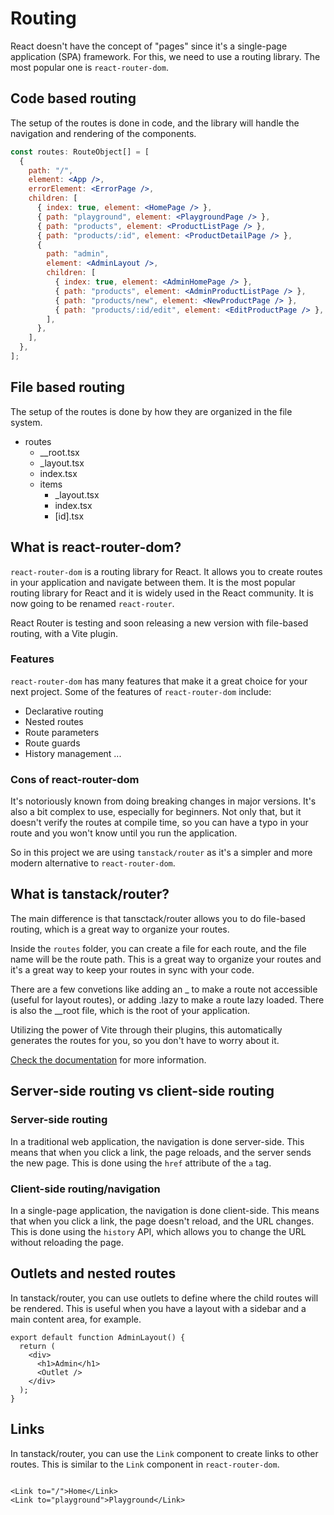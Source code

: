 # Routing

React doesn't have the concept of "pages" since it's a single-page application (SPA) framework. For this, we need to use a routing library. The most popular one is `react-router-dom`.

## Code based routing

The setup of the routes is done in code, and the library will handle the navigation and rendering of the components.

```jsx
const routes: RouteObject[] = [
  {
    path: "/",
    element: <App />,
    errorElement: <ErrorPage />,
    children: [
      { index: true, element: <HomePage /> },
      { path: "playground", element: <PlaygroundPage /> },
      { path: "products", element: <ProductListPage /> },
      { path: "products/:id", element: <ProductDetailPage /> },
      {
        path: "admin",
        element: <AdminLayout />,
        children: [
          { index: true, element: <AdminHomePage /> },
          { path: "products", element: <AdminProductListPage /> },
          { path: "products/new", element: <NewProductPage /> },
          { path: "products/:id/edit", element: <EditProductPage /> },
        ],
      },
    ],
  },
];
 ```

## File based routing

The setup of the routes is done by how they are organized in the file system.

- routes
    - __root.tsx
    - _layout.tsx
    - index.tsx
    - items
        - _layout.tsx
        - index.tsx
        - [id].tsx


## What is react-router-dom?

`react-router-dom` is a routing library for React. It allows you to create routes in your application and navigate between them. It is the most popular routing library for React and it is widely used in the React community. It is now going to be renamed `react-router`.

React Router is testing and soon releasing a new version with file-based routing, with a Vite plugin.

### Features

`react-router-dom` has many features that make it a great choice for your next project. Some of the features of `react-router-dom` include:

- Declarative routing
- Nested routes
- Route parameters
- Route guards
- History management
...

### Cons of react-router-dom

It's notoriously known from doing breaking changes in major versions. It's also a bit complex to use, especially for beginners. Not only that, but it doesn't verify the routes at compile time, so you can have a typo in your route and you won't know until you run the application.

So in this project we are using `tanstack/router` as it's a simpler and more modern alternative to `react-router-dom`.

## What is tanstack/router?

The main difference is that tansctack/router allows you to do file-based routing, which is a great way to organize your routes.

Inside the `routes` folder, you can create a file for each route, and the file name will be the route path. This is a great way to organize your routes and it's a great way to keep your routes in sync with your code.

There are a few convetions like adding an _ to make a route not accessible (useful for layout routes), or adding .lazy to make a route lazy loaded. There is also the __root file, which is the root of your application.

Utilizing the power of Vite through their plugins, this automatically generates the routes for you, so you don't have to worry about it.

[Check the documentation](https://tanstack.com/router/latest/docs/framework/react/comparison) for more information.

## Server-side routing vs client-side routing

### Server-side routing

In a traditional web application, the navigation is done server-side. This means that when you click a link, the page reloads, and the server sends the new page. This is done using the `href` attribute of the `a` tag.

### Client-side routing/navigation

In a single-page application, the navigation is done client-side. This means that when you click a link, the page doesn't reload, and the URL changes. This is done using the `history` API, which allows you to change the URL without reloading the page.


## Outlets and nested routes

In tanstack/router, you can use outlets to define where the child routes will be rendered. This is useful when you have a layout with a sidebar and a main content area, for example.

```tsx
export default function AdminLayout() {
  return (
    <div>
      <h1>Admin</h1>
      <Outlet />
    </div>
  );
}
```

## Links

In tanstack/router, you can use the `Link` component to create links to other routes. This is similar to the `Link` component in `react-router-dom`.

```tsx

<Link to="/">Home</Link>
<Link to="playground">Playground</Link>

```